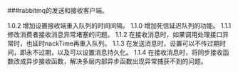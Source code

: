###rabbitmq的发送和接收客户端。

1.0.2 增加设置接收端重入队列的时间间隔。
1.1.0 增加死信延迟队列的功能。
1.1.1 修改消费者接收消息异常堵塞的问题。
1.1.2 在接收消息时，如果调用处理接口异常时，也延时nackTime再重入队列。
1.1.3 在发送消息时，设置可以不传过期时间，即永不过期，以及可以设置消息持久化。
1.1.4 在接收消息时，将同步接收函数改成异步接收函数，解决多层内部异步函数出现异常捕获不到的问题。